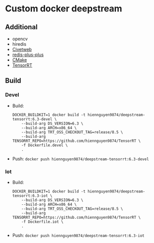 # Custom docker deepstream

## Additional

- opencv
- hiredis
- [Civetweb](https://github.com/civetweb/civetweb)
- [redis-plus-plus](https://github.com/sewenew/redis-plus-plus.git)
- [CMake](https://github.com/Kitware/CMake)
- [TensorRT](https://github.com/hiennguyen9874/TensorRT)

## Build

### Devel

- Build:
  ```
  DOCKER_BUILDKIT=1 docker build -t hiennguyen9874/deepstream-tensorrt:6.3-devel \
      --build-arg DS_VERSION=6.3 \
      --build-arg ARCH=x86_64 \
      --build-arg TRT_OSS_CHECKOUT_TAG=release/8.5 \
      --build-arg TENSORRT_REPO=https://github.com/hiennguyen9874/TensorRT \
      -f Dockerfile.devel \
      .
  ```
- Push: `docker push hiennguyen9874/deepstream-tensorrt:6.3-devel`

### Iot

- Build:
  ```
  DOCKER_BUILDKIT=1 docker build -t hiennguyen9874/deepstream-tensorrt:6.3-iot \
      --build-arg DS_VERSION=6.3 \
      --build-arg ARCH=x86_64 \
      --build-arg TRT_OSS_CHECKOUT_TAG=release/8.5 \
      --build-arg TENSORRT_REPO=https://github.com/hiennguyen9874/TensorRT \
      -f Dockerfile.iot \
      .
  ```
- Push: `docker push hiennguyen9874/deepstream-tensorrt:6.3-iot`
